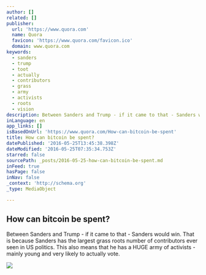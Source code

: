 ```yaml
---
author: []
related: []
publisher:
  url: 'https://www.quora.com'
  name: Quora
  favicon: 'https://www.quora.com/favicon.ico'
  domain: www.quora.com
keywords:
  - sanders
  - trump
  - toot
  - actually
  - contributors
  - grass
  - army
  - activists
  - roots
  - vision
description: Between Sanders and Trump - if it came to that - Sanders would win. That is because Sanders has the largest grass roots number of contributors ever seen in US politics. This also means that he has a HUGE army of activists - mainly young and very likely to actually vote.
inLanguage: en
app_links: []
isBasedOnUrl: 'https://www.quora.com/How-can-bitcoin-be-spent'
title: How can bitcoin be spent?
datePublished: '2016-05-25T13:45:38.398Z'
dateModified: '2016-05-25T07:35:34.753Z'
starred: false
sourcePath: _posts/2016-05-25-how-can-bitcoin-be-spent.md
inFeed: true
hasPage: false
inNav: false
_context: 'http://schema.org'
_type: MediaObject

---
```

<article style=""><h1>How can bitcoin be spent?</h1><p>Between Sanders and Trump - if it came to that - Sanders would win. That is because Sanders has the largest grass roots number of contributors ever seen in US politics. This also means that he has a HUGE army of activists - mainly young and very likely to actually vote.</p><img src="https://qsf.is.quoracdn.net/-images.new_grid.fb_share_default.pnge6dde9cfa6e03c43.png" /></article>